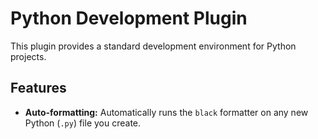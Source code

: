 # Python Development Plugin

This plugin provides a standard development environment for Python projects.

## Features
- **Auto-formatting:** Automatically runs the `black` formatter on any new Python (`.py`) file you create.
